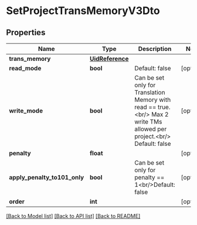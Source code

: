 # SetProjectTransMemoryV3Dto

## Properties
Name | Type | Description | Notes
------------ | ------------- | ------------- | -------------
**trans_memory** | [**UidReference**](UidReference.md) |  | 
**read_mode** | **bool** | Default: false | [optional] 
**write_mode** | **bool** | Can be set only for Translation Memory with read &#x3D;&#x3D; true.&lt;br/&gt;         Max 2 write TMs allowed per project.&lt;br/&gt;         Default: false | [optional] 
**penalty** | **float** |  | [optional] 
**apply_penalty_to101_only** | **bool** | Can be set only for penalty &#x3D;&#x3D; 1&lt;br/&gt;Default: false | [optional] 
**order** | **int** |  | [optional] 

[[Back to Model list]](../README.md#documentation-for-models) [[Back to API list]](../README.md#documentation-for-api-endpoints) [[Back to README]](../README.md)

